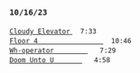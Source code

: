 ### `10/16/23`
[`Cloudy Elevator` ](cloudy-elevator.mp3)   `7:33`  
[`Floor 4`         ](floor-4.mp3) `10:46`  
[`Wh-operator`     ](wh-operator.mp3) ` 7:29`  
[`Doom Unto U`     ](doom-unto-u.mp3) ` 4:58`
